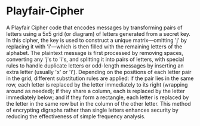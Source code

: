 # Playfair-Cipher
A Playfair Cipher code that encodes messages by transforming pairs of letters using a 5x5 grid (or diagram) of letters generated from a secret key. In this cipher, the key is used to construct a unique matrix—omitting 'j' by replacing it with 'i'—which is then filled with the remaining letters of the alphabet. The plaintext message is first processed by removing spaces, converting any 'j's to 'i's, and splitting it into pairs of letters, with special rules to handle duplicate letters or odd-length messages by inserting an extra letter (usually 'x' or 'i'). Depending on the positions of each letter pair in the grid, different substitution rules are applied: if the pair lies in the same row, each letter is replaced by the letter immediately to its right (wrapping around as needed); if they share a column, each is replaced by the letter immediately below; and if they form a rectangle, each letter is replaced by the letter in the same row but in the column of the other letter. This method of encrypting digraphs rather than single letters enhances security by reducing the effectiveness of simple frequency analysis.
